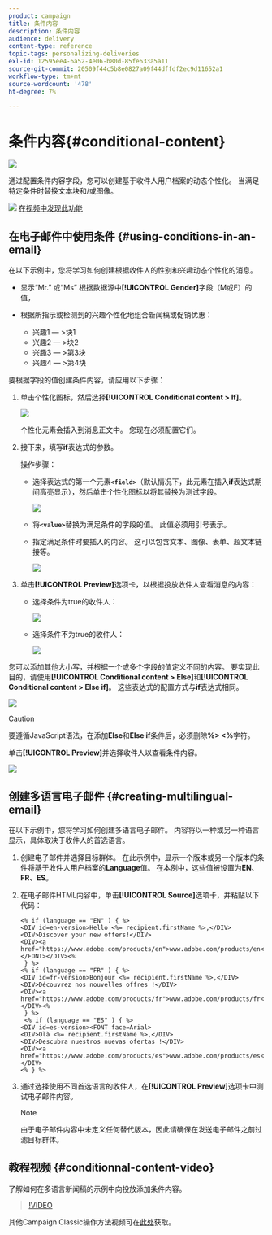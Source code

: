 ```yaml
---
product: campaign
title: 条件内容
description: 条件内容
audience: delivery
content-type: reference
topic-tags: personalizing-deliveries
exl-id: 12595ee4-6a52-4e06-b80d-85fe633a5a11
source-git-commit: 20509f44c5b8e0827a09f44dffdf2ec9d11652a1
workflow-type: tm+mt
source-wordcount: '478'
ht-degree: 7%

---
```


# 条件内容{#conditional-content}

![](../../assets/common.svg)

通过配置条件内容字段，您可以创建基于收件人用户档案的动态个性化。 当满足特定条件时替换文本块和/或图像。

![](assets/do-not-localize/how-to-video.png) [在视频中发现此功能](#conditionnal-content-video)


## 在电子邮件中使用条件 {#using-conditions-in-an-email}

在以下示例中，您将学习如何创建根据收件人的性别和兴趣动态个性化的消息。

* 显示“Mr.” 或“Ms” 根据数据源中&#x200B;**[!UICONTROL Gender]**&#x200B;字段（M或F）的值，
* 根据所指示或检测到的兴趣个性化地组合新闻稿或促销优惠：

   * 兴趣1 — >块1
   * 兴趣2 — >块2
   * 兴趣3 — >第3块
   * 兴趣4 — >第4块

要根据字段的值创建条件内容，请应用以下步骤：

1. 单击个性化图标，然后选择&#x200B;**[!UICONTROL Conditional content > If]**。

   ![](assets/s_ncs_user_conditional_content02.png)

   个性化元素会插入到消息正文中。 您现在必须配置它们。

1. 接下来，填写&#x200B;**if**&#x200B;表达式的参数。

   操作步骤：

   * 选择表达式的第一个元素&#x200B;**`<field>`**（默认情况下，此元素在插入&#x200B;**if**&#x200B;表达式期间高亮显示），然后单击个性化图标以将其替换为测试字段。

      ![](assets/s_ncs_user_conditional_content03.png)

   * 将&#x200B;**`<value>`**&#x200B;替换为满足条件的字段的值。 此值必须用引号表示。
   * 指定满足条件时要插入的内容。 这可以包含文本、图像、表单、超文本链接等。

      ![](assets/s_ncs_user_conditional_content04.png)

1. 单击&#x200B;**[!UICONTROL Preview]**&#x200B;选项卡，以根据投放收件人查看消息的内容：

   * 选择条件为true的收件人：

      ![](assets/s_ncs_user_conditional_content05.png)

   * 选择条件不为true的收件人：

      ![](assets/s_ncs_user_conditional_content06.png)

您可以添加其他大小写，并根据一个或多个字段的值定义不同的内容。 要实现此目的，请使用&#x200B;**[!UICONTROL Conditional content > Else]**&#x200B;和&#x200B;**[!UICONTROL Conditional content > Else if]**。 这些表达式的配置方式与&#x200B;**if**&#x200B;表达式相同。

![](assets/s_ncs_user_conditional_content07.png)

>[!CAUTION]
>
>要遵循JavaScript语法，在添加&#x200B;**Else**&#x200B;和&#x200B;**Else if**&#x200B;条件后，必须删除&#x200B;**%> &lt;%**&#x200B;字符。

单击&#x200B;**[!UICONTROL Preview]**&#x200B;并选择收件人以查看条件内容。

![](assets/s_ncs_user_conditional_content08.png)

## 创建多语言电子邮件 {#creating-multilingual-email}

在以下示例中，您将学习如何创建多语言电子邮件。 内容将以一种或另一种语言显示，具体取决于收件人的首选语言。

1. 创建电子邮件并选择目标群体。 在此示例中，显示一个版本或另一个版本的条件将基于收件人用户档案的&#x200B;**Language**&#x200B;值。 在本例中，这些值被设置为&#x200B;**EN**、**FR**、**ES**。
1. 在电子邮件HTML内容中，单击&#x200B;**[!UICONTROL Source]**&#x200B;选项卡，并粘贴以下代码：

   ```
   <% if (language == "EN" ) { %>
   <DIV id=en-version>Hello <%= recipient.firstName %>,</DIV>
   <DIV>Discover your new offers!</DIV>
   <DIV><a href="https://www.adobe.com/products/en">www.adobe.com/products/en</A></FONT></DIV><%
    } %>
   <% if (language == "FR" ) { %>
   <DIV id=fr-version>Bonjour <%= recipient.firstName %>,</DIV>
   <DIV>Découvrez nos nouvelles offres !</DIV>
   <DIV><a href="https://www.adobe.com/products/fr">www.adobe.com/products/fr</A></DIV><%
    } %>
    <% if (language == "ES" ) { %>
   <DIV id=es-version><FONT face=Arial>
   <DIV>Olà <%= recipient.firstName %>,</DIV>
   <DIV>Descubra nuestros nuevas ofertas !</DIV>
   <DIV><a href="https://www.adobe.com/products/es">www.adobe.com/products/es</A></DIV>
   <% } %>
   ```

1. 通过选择使用不同首选语言的收件人，在&#x200B;**[!UICONTROL Preview]**&#x200B;选项卡中测试电子邮件内容。

   >[!NOTE]
   >
   >由于电子邮件内容中未定义任何替代版本，因此请确保在发送电子邮件之前过滤目标群体。

## 教程视频 {#conditionnal-content-video}

了解如何在多语言新闻稿的示例中向投放添加条件内容。

>[!VIDEO](https://video.tv.adobe.com/v/24926?quality=12)

其他Campaign Classic操作方法视频可在[此处](https://experienceleague.adobe.com/docs/campaign-classic-learn/tutorials/overview.html?lang=zh-Hans)获取。
